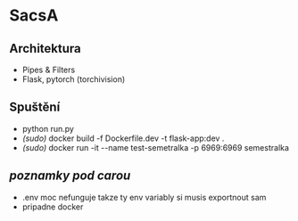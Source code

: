 # SacsA

## Architektura

- Pipes & Filters
- Flask, pytorch (torchivision)

## Spuštění
- python run.py
- *(sudo)* docker build -f Dockerfile.dev -t flask-app:dev . 
- *(sudo)* docker run -it --name test-semetralka -p 6969:6969 semestralka



## *poznamky pod carou*
- .env moc nefunguje takze ty env variably si musis exportnout sam
- pripadne docker